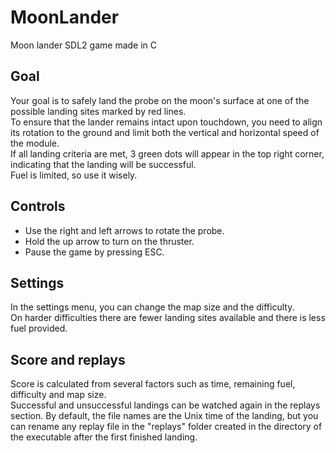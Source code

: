 # MoonLander
Moon lander SDL2 game made in C

## Goal
Your goal is to safely land the probe on the moon's surface at one of the possible landing sites marked by red lines.  
To ensure that the lander remains intact upon touchdown, you need to align its rotation to the ground and limit both the vertical and horizontal speed of the module.  
If all landing criteria are met, 3 green dots will appear in the top right corner, indicating that the landing will be successful.  
Fuel is limited, so use it wisely.

## Controls
- Use the right and left arrows to rotate the probe.
- Hold the up arrow to turn on the thruster.
- Pause the game by pressing ESC.

## Settings
In the settings menu, you can change the map size and the difficulty.  
On harder difficulties there are fewer landing sites available and there is less fuel provided.

## Score and replays
Score is calculated from several factors such as time, remaining fuel, difficulty and map size.  
Successful and unsuccessful landings can be watched again in the replays section. By default, the file names are the Unix time of the landing, but you can rename any replay file in the "replays" folder created in the directory of the executable after the first finished landing.